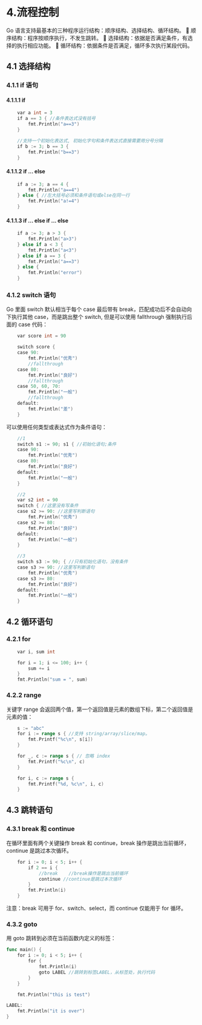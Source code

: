 # 4.流程控制

Go 语言支持最基本的三种程序运行结构：顺序结构、选择结构、循环结构。
 顺序结构：程序按顺序执行，不发生跳转。
 选择结构：依据是否满足条件，有选择的执行相应功能。
 循环结构：依据条件是否满足，循环多次执行某段代码。

## 4.1 选择结构

### 4.1.1 if 语句

#### 4.1.1.1 if

```Go
    var a int = 3
    if a == 3 { //条件表达式没有括号
        fmt.Println("a==3")
    }

    //支持一个初始化表达式, 初始化字句和条件表达式直接需要用分号分隔
    if b := 3; b == 3 {
        fmt.Println("b==3")
    }
```

#### 4.1.1.2 if ... else

```Go
    if a := 3; a == 4 {
        fmt.Println("a==4")
    } else { //左大括号必须和条件语句或else在同一行
        fmt.Println("a!=4")
    }
```

#### 4.1.1.3 if ... else if ... else

```Go
    if a := 3; a > 3 {
        fmt.Println("a>3")
    } else if a < 3 {
        fmt.Println("a<3")
    } else if a == 3 {
        fmt.Println("a==3")
    } else {
        fmt.Println("error")
    }
```

### 4.1.2 switch 语句

Go 里面 switch 默认相当于每个 case 最后带有 break，匹配成功后不会自动向下执行其他 case，而是跳出整个 switch, 但是可以使用 fallthrough 强制执行后面的 case 代码：

```Go
    var score int = 90

    switch score {
    case 90:
        fmt.Println("优秀")
        //fallthrough
    case 80:
        fmt.Println("良好")
        //fallthrough
    case 50, 60, 70:
        fmt.Println("一般")
        //fallthrough
    default:
        fmt.Println("差")
    }
```

可以使用任何类型或表达式作为条件语句：

```Go
    //1
    switch s1 := 90; s1 { //初始化语句;条件
    case 90:
        fmt.Println("优秀")
    case 80:
        fmt.Println("良好")
    default:
        fmt.Println("一般")
    }

    //2
    var s2 int = 90
    switch { //这里没有写条件
    case s2 >= 90: //这里写判断语句
        fmt.Println("优秀")
    case s2 >= 80:
        fmt.Println("良好")
    default:
        fmt.Println("一般")
    }

    //3
    switch s3 := 90; { //只有初始化语句，没有条件
    case s3 >= 90: //这里写判断语句
        fmt.Println("优秀")
    case s3 >= 80:
        fmt.Println("良好")
    default:
        fmt.Println("一般")
    }
```

## 4.2 循环语句

### 4.2.1 for

```Go
    var i, sum int

    for i = 1; i <= 100; i++ {
        sum += i
    }
    fmt.Println("sum = ", sum)
```

### 4.2.2 range

关键字 range 会返回两个值，第一个返回值是元素的数组下标，第二个返回值是元素的值：

```Go
    s := "abc"
    for i := range s { //支持 string/array/slice/map。
        fmt.Printf("%c\n", s[i])
    }

    for _, c := range s { // 忽略 index
        fmt.Printf("%c\n", c)
    }

    for i, c := range s {
        fmt.Printf("%d, %c\n", i, c)
    }
```

## 4.3 跳转语句

### 4.3.1 break 和 continue

在循环里面有两个关键操作 break 和 continue，break 操作是跳出当前循环，continue 是跳过本次循环。

```Go
    for i := 0; i < 5; i++ {
        if 2 == i {
            //break    //break操作是跳出当前循环
            continue //continue是跳过本次循环
        }
        fmt.Println(i)
    }
```

注意：break 可⽤于 for、switch、select，⽽ continue 仅能⽤于 for 循环。

### 4.3.2 goto

用 goto 跳转到必须在当前函数内定义的标签：

```Go
func main() {
    for i := 0; i < 5; i++ {
        for {
            fmt.Println(i)
            goto LABEL //跳转到标签LABEL，从标签处，执行代码
        }
    }

    fmt.Println("this is test")

LABEL:
    fmt.Println("it is over")
}
```
